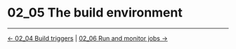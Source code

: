 # 02_05 The build environment

<!-- FooterStart -->
---
[← 02_04 Build triggers](../02_04_build_triggers/README.md) | [02_06 Run and monitor jobs →](../02_06_run_monitor_jobs/README.md)
<!-- FooterEnd -->
